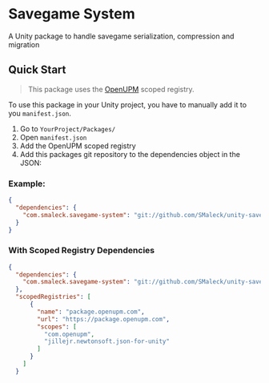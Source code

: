 # Savegame System
A Unity package to handle savegame serialization, compression and migration

## Quick Start
> This package uses the [OpenUPM](https://openupm.com/) scoped registry.

To use this package in your Unity project, you have to manually add it to you `manifest.json`.

1. Go to `YourProject/Packages/`
2. Open `manifest.json`
3. Add the OpenUPM scoped registry
3. Add this packages git repository to the dependencies object in the JSON:

### Example:
```json
{
  "dependencies": {
    "com.smaleck.savegame-system": "git://github.com/SMaleck/unity-savegame-system.git#v1.0.0"
  }
}
```

### With Scoped Registry Dependencies
```json
{
  "dependencies": {
    "com.smaleck.savegame-system": "git://github.com/SMaleck/unity-savegame-system.git#v1.0.0"
  },
  "scopedRegistries": [
      {
        "name": "package.openupm.com",
        "url": "https://package.openupm.com",
        "scopes": [
          "com.openupm",
          "jillejr.newtonsoft.json-for-unity"
        ]
      }
    ]
  }
```